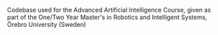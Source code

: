 Codebase used for the Advanced Artificial Intelligence Course, given as part of the One/Two Year Master's in Robotics and Intelligent Systems, Örebro University (Sweden)